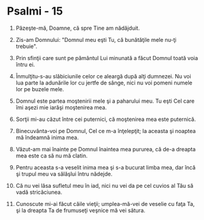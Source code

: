 # Psalmi - 15

1. Păzeşte-mă, Doamne, că spre Tine am nădăjduit. 

2. Zis-am Domnului: "Domnul meu eşti Tu, că bunătăţile mele nu-ţi trebuie". 

3. Prin sfinţii care sunt pe pământul Lui minunată a făcut Domnul toată voia întru ei. 

4. Înmulţitu-s-au slăbiciunile celor ce aleargă după alţi dumnezei. Nu voi lua parte la adunările lor cu jertfe de sânge, nici nu voi pomeni numele lor pe buzele mele. 

5. Domnul este partea moştenirii mele şi a paharului meu. Tu eşti Cel care îmi aşezi mie iarăşi moştenirea mea. 

6. Sorţii mi-au căzut între cei puternici, că moştenirea mea este puternică. 

7. Binecuvânta-voi pe Domnul, Cel ce m-a înţelepţit; la aceasta şi noaptea mă îndeamnă inima mea. 

8. Văzut-am mai înainte pe Domnul înaintea mea pururea, că de-a dreapta mea este ca să nu mă clatin. 

9. Pentru aceasta s-a veselit inima mea şi s-a bucurat limba mea, dar încă şi trupul meu va sălăşlui întru nădejde. 

10. Că nu vei lăsa sufletul meu în iad, nici nu vei da pe cel cuvios al Tău să vadă stricăciunea. 

11. Cunoscute mi-ai făcut căile vieţii; umplea-mă-vei de veselie cu faţa Ta, şi la dreapta Ta de frumuseţi veşnice mă vei sătura. 

